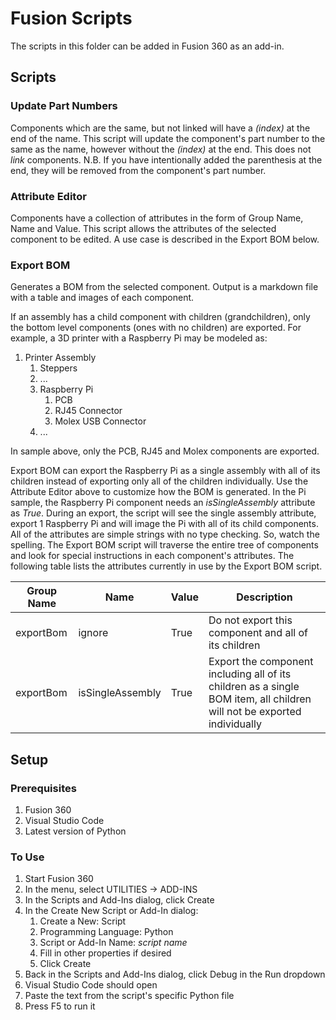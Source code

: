 # Fusion Scripts
The scripts in this folder can be added in Fusion 360 as an add-in.

## Scripts

### Update Part Numbers
Components which are the same, but not linked will have a *(index)* at the end of the name. This script will update the component's part number to the same as the name, however without the *(index)* at the end. This does not *link* components. N.B. If you have intentionally added the parenthesis at the end, they will be removed from the component's part number.

### Attribute Editor
Components have a collection of attributes in the form of Group Name, Name and Value. This script allows the attributes of the selected component to be edited. A use case is described in the Export BOM below.

### Export BOM
Generates a BOM from the selected component. Output is a markdown file with a table and images of each component.

If an assembly has a child component with children (grandchildren), only the bottom level components (ones with no children) are exported. For example, a 3D printer with a Raspberry Pi may be modeled as:
1. Printer Assembly
   1. Steppers
   1. ...
   1. Raspberry Pi
      1. PCB
      1. RJ45 Connector
      1. Molex USB Connector
   1. ...

In sample above, only the PCB, RJ45 and Molex components are exported.

Export BOM can export the Raspberry Pi as a single assembly with all of its children instead of exporting only all of the children individually. Use the Attribute Editor above to customize how the BOM is generated. In the Pi sample, the Raspberry Pi component needs an *isSingleAssembly* attribute as *True*. During an export, the script will see the single assembly attribute, export 1 Raspberry Pi and will image the Pi with all of its child components. All of the attributes are simple strings with no type checking. So, watch the spelling. The Export BOM script will traverse the entire tree of components and look for special instructions in each component's attributes. The following table lists the attributes currently in use by the Export BOM script.

|Group Name|Name|Value|Description|
|-|-|-|-|
|exportBom|ignore|True|Do not export this component and all of its children|
|exportBom|isSingleAssembly|True|Export the component including all of its children as a single BOM item, all children will not be exported individually|

## Setup
### Prerequisites
1. Fusion 360
1. Visual Studio Code
1. Latest version of Python

### To Use
1. Start Fusion 360
1. In the menu, select UTILITIES -> ADD-INS
1. In the Scripts and Add-Ins dialog, click Create
1. In the Create New Script or Add-In dialog:
   1. Create a New: Script
   1. Programming Language: Python
   1. Script or Add-In Name: *script name*
   1. Fill in other properties if desired
   1. Click Create
1. Back in the Scripts and Add-Ins dialog, click Debug in the Run dropdown
1. Visual Studio Code should open
1. Paste the text from the script's specific Python file
1. Press F5 to run it